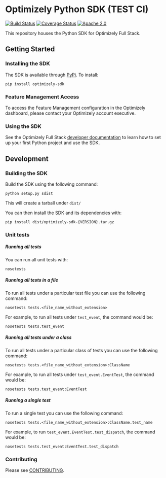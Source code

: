 # Optimizely Python SDK (TEST CI)
[![Build Status](https://travis-ci.org/optimizely/python-sdk.svg?branch=master)](https://travis-ci.org/optimizely/python-sdk)
[![Coverage Status](https://coveralls.io/repos/github/optimizely/python-sdk/badge.svg)](https://coveralls.io/github/optimizely/python-sdk)
[![Apache 2.0](https://img.shields.io/github/license/nebula-plugins/gradle-extra-configurations-plugin.svg)](http://www.apache.org/licenses/LICENSE-2.0)

This repository houses the Python SDK for Optimizely Full Stack.

## Getting Started

### Installing the SDK

The SDK is available through [PyPi](https://pypi.python.org/pypi?name=optimizely-sdk&:action=display). To install:

```
pip install optimizely-sdk
```

### Feature Management Access
To access the Feature Management configuration in the Optimizely dashboard, please contact your Optimizely account executive.

### Using the SDK
See the Optimizely Full Stack [developer documentation](http://developers.optimizely.com/server/reference/index.html) to learn how to set up your first Python project and use the SDK.

## Development

### Building the SDK

Build the SDK using the following command:

```
python setup.py sdist
```

This will create a tarball under `dist/`

You can then install the SDK and its dependencies with:

```
pip install dist/optimizely-sdk-{VERSION}.tar.gz
```

### Unit tests

##### Running all tests
You can run all unit tests with:

```
nosetests
```

##### Running all tests in a file
To run all tests under a particular test file you can use the following command:

```
nosetests tests.<file_name_without_extension>
```

For example, to run all tests under `test_event`, the command would be:

```
nosetests tests.test_event
```

##### Running all tests under a class
To run all tests under a particular class of tests you can use the following command:

```
nosetests tests.<file_name_without_extension>:ClassName
```

For example, to run all tests under `test_event.EventTest`, the command would be:
```
nosetests tests.test_event:EventTest
```

##### Running a single test
To run a single test you can use the following command:

```
nosetests tests.<file_name_without_extension>:ClassName.test_name
```

For example, to run `test_event.EventTest.test_dispatch`, the command would be:

```
nosetests tests.test_event:EventTest.test_dispatch
```

### Contributing

Please see [CONTRIBUTING](CONTRIBUTING.md).
